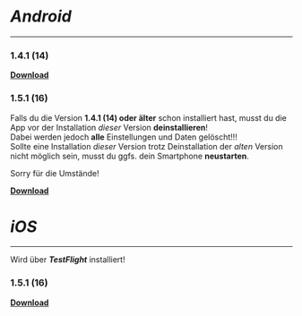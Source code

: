 # _Android_
---

### 1.4.1 (14)
**[Download](https://dl.dropboxusercontent.com/s/tum9uku5qt4yyys/app-release-1.4.1.apk)**

### 1.5.1 (16)
Falls du die Version **1.4.1 (14) oder älter** schon installiert hast, musst du die App vor der Installation _dieser_ Version **deinstallieren**!  
Dabei werden jedoch **alle** Einstellungen und Daten gelöscht!!!  
Sollte eine Installation _dieser_ Version trotz Deinstallation der _alten_ Version nicht möglich sein, musst du ggfs. dein Smartphone **neustarten**.   
  
Sorry für die Umstände!  
  
**[Download](https://dl.dropboxusercontent.com/s/omsgvhly921bwg3/app-release-1.5.1.apk)**

# _iOS_
---

Wird über _**TestFlight**_ installiert!

### 1.5.1 (16)
**[Download](https://testflight.apple.com/join/22kUDQ1B)**
